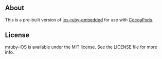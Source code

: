 ## About

This is a pre-built version of [ios-ruby-embedded](https://github.com/carsonmcdonald/ios-ruby-embedded) for use with [CocoaPods](https://github.com/CocoaPods/CocoaPods).

## License

mruby-iOS is available under the MIT license. See the LICENSE file for more info.
